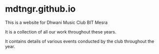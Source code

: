 # mdtngr.github.io

This is a website for Dhwani Music Club BIT Mesra

It is a collection of all our work throughout these years. 

It contains details of various events conducted by the club throughout the year.


